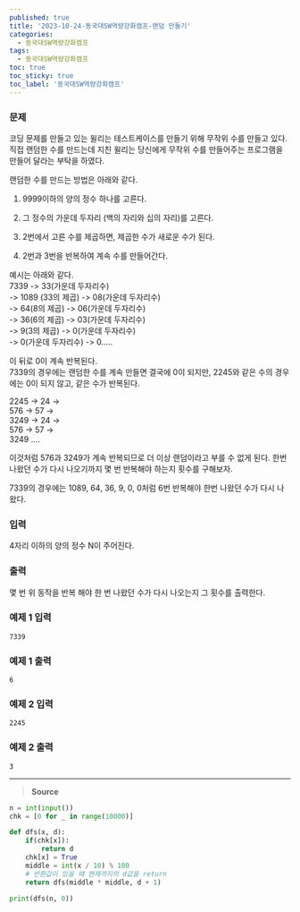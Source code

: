 ```yaml
---
published: true
title: '2023-10-24-동국대SW역량강화캠프-랜덤 만들기'
categories:
  - 동국대SW역량강화캠프
tags:
  - 동국대SW역량강화캠프
toc: true
toc_sticky: true
toc_label: '동국대SW역량강화캠프'
---
```


### **문제**

코딩 문제를 만들고 있는 윌리는 테스트케이스를 만들기 위해 무작위 수를 만들고 있다.  
직접 랜덤한 수를 만드는데 지친 윌리는 당신에게 무작위 수를 만들어주는 프로그램을 만들어 달라는 부탁을 하였다.

랜덤한 수를 만드는 방법은 아래와 같다.

1. 9999이하의 양의 정수 하나를 고른다.

2. 그 정수의 가운데 두자리 (백의 자리와 십의 자리)를 고른다.

3. 2번에서 고른 수를 제곱하면, 제곱한 수가 새로운 수가 된다.

4. 2번과 3번을 반복하여 계속 수를 만들어간다.

예시는 아래와 같다.  
7339 -> 33(가운데 두자리수)  
-> 1089 (33의 제곱) -> 08(가운데 두자리수)  
-> 64(8의 제곱) -> 06(가운데 두자리수)  
-> 36(6의 제곱) -> 03(가운데 두자리수)  
-> 9(3의 제곱) -> 0(가운데 두자리수)  
-> 0(가운데 두자리수) -> 0.....

이 뒤로 0이 계속 반복된다.  
7339의 경우에는 랜덤한 수를 계속 만들면 결국에 0이 되지만, 2245와 같은 수의 경우에는 0이 되지 않고, 같은 수가 반복된다.

2245 -> 24 ->  
576 -> 57 ->  
3249 -> 24 ->  
576 -> 57 ->  
3249 ....

이것처럼 576과 3249가 계속 반복되므로 더 이상 랜덤이라고 부를 수 없게 된다.
한번 나왔던 수가 다시 나오기까지 몇 번 반복해야 하는지 횟수를 구해보자.

7339의 경우에는 1089, 64, 36, 9, 0, 0처럼 6번 반복해야 한번 나왔던 수가 다시 나왔다.

### **입력**

4자리 이하의 양의 정수 N이 주어진다.

### **출력**

몇 번 위 동작을 반복 해야 한 번 나왔던 수가 다시 나오는지 그 횟수를 출력한다.

### **예제 1 입력**

```
7339
```

### **예제 1 출력**

```
6
```

### **예제 2 입력**

```
2245
```

### **예제 2 출력**

```
3
```

---

> **Source**

```python
n = int(input())
chk = [0 for _ in range(10000)]

def dfs(x, d):
	if(chk[x]):
		return d
	chk[x] = True
	middle = int(x / 10) % 100
	# 반환값이 있을 때 현재까지의 d값을 return
	return dfs(middle * middle, d + 1)

print(dfs(n, 0))
```

